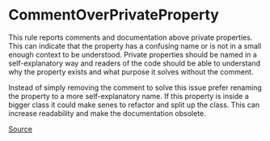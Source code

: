 # CommentOverPrivateProperty

This rule reports comments and documentation above private properties. This can indicate that the property has a
confusing name or is not in a small enough context to be understood.
Private properties should be named in a self-explanatory way and readers of the code should be able to understand
why the property exists and what purpose it solves without the comment.

Instead of simply removing the comment to solve this issue prefer renaming the property to a more self-explanatory
name. If this property is inside a bigger class it could make senes to refactor and split up the class. This can
increase readability and make the documentation obsolete.


[Source](https://arturbosch.github.io/detekt/comments.html#commentoverprivateproperty)
